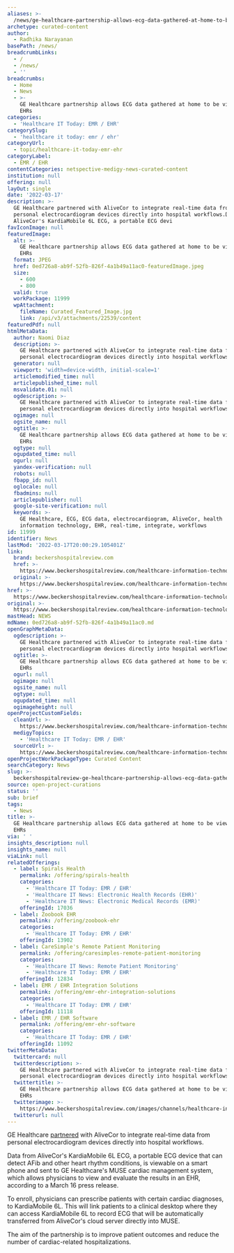 ```yaml
---
aliases: >-
  /news/ge-healthcare-partnership-allows-ecg-data-gathered-at-home-to-be-viewed-in-ehrs
archetype: curated-content
author:
  - Radhika Narayanan
basePath: /news/
breadcrumbLinks:
  - /
  - /news/
  - ''
breadcrumbs:
  - Home
  - News
  - >-
    GE Healthcare partnership allows ECG data gathered at home to be viewed in
    EHRs
categories:
  - 'Healthcare IT Today: EMR / EHR'
categorySlug:
  - 'healthcare it today: emr / ehr'
categoryUrl:
  - topic/healthcare-it-today-emr-ehr
categoryLabel:
  - EMR / EHR
contentCategories: netspective-medigy-news-curated-content
institution: null
offering: null
layOut: single
date: '2022-03-17'
description: >-
  GE Healthcare partnered with AliveCor to integrate real-time data from
  personal electrocardiogram devices directly into hospital workflows.Data from
  AliveCor's KardiaMobile 6L ECG, a portable ECG devi
favIconImage: null
featuredImage:
  alt: >-
    GE Healthcare partnership allows ECG data gathered at home to be viewed in
    EHRs
  format: JPEG
  href: 0ed726a8-ab9f-52fb-826f-4a1b49a11ac0-featuredImage.jpeg
  size:
    - 600
    - 800
  valid: true
  workPackage: 11999
  wpAttachment:
    fileName: Curated_Featured_Image.jpg
    link: /api/v3/attachments/22539/content
featuredPdf: null
htmlMetaData:
  author: Naomi Diaz
  description: >-
    GE Healthcare partnered with AliveCor to integrate real-time data from
    personal electrocardiogram devices directly into hospital workflows.
  generator: null
  viewport: 'width=device-width, initial-scale=1'
  articlemodified_time: null
  articlepublished_time: null
  msvalidate.01: null
  ogdescription: >-
    GE Healthcare partnered with AliveCor to integrate real-time data from
    personal electrocardiogram devices directly into hospital workflows.
  ogimage: null
  ogsite_name: null
  ogtitle: >-
    GE Healthcare partnership allows ECG data gathered at home to be viewed in
    EHRs
  ogtype: null
  ogupdated_time: null
  ogurl: null
  yandex-verification: null
  robots: null
  fbapp_id: null
  oglocale: null
  fbadmins: null
  articlepublisher: null
  google-site-verification: null
  keywords: >-
    GE Healthcare, ECG, ECG data, electrocardiogram, AliveCor, health
    information technology, EHR, real-time, integrate, workflows
id: 11999
identifier: News
lastMod: '2022-03-17T20:00:29.105401Z'
link:
  brand: beckershospitalreview.com
  href: >-
    https://www.beckershospitalreview.com/healthcare-information-technology/ge-healthcare-partnership-allows-ecg-data-gathered-at-home-to-be-viewed-in-ehrs.html
  original: >-
    https://www.beckershospitalreview.com/healthcare-information-technology/ge-healthcare-partnership-allows-ecg-data-gathered-at-home-to-be-viewed-in-ehrs.html
href: >-
  https://www.beckershospitalreview.com/healthcare-information-technology/ge-healthcare-partnership-allows-ecg-data-gathered-at-home-to-be-viewed-in-ehrs.html
original: >-
  https://www.beckershospitalreview.com/healthcare-information-technology/ge-healthcare-partnership-allows-ecg-data-gathered-at-home-to-be-viewed-in-ehrs.html
mastHead: NEWS
mdName: 0ed726a8-ab9f-52fb-826f-4a1b49a11ac0.md
openGraphMetaData:
  ogdescription: >-
    GE Healthcare partnered with AliveCor to integrate real-time data from
    personal electrocardiogram devices directly into hospital workflows.
  ogtitle: >-
    GE Healthcare partnership allows ECG data gathered at home to be viewed in
    EHRs
  ogurl: null
  ogimage: null
  ogsite_name: null
  ogtype: null
  ogupdated_time: null
  ogimageheight: null
openProjectCustomFields:
  cleanUrl: >-
    https://www.beckershospitalreview.com/healthcare-information-technology/ge-healthcare-partnership-allows-ecg-data-gathered-at-home-to-be-viewed-in-ehrs.html
  medigyTopics:
    - 'Healthcare IT Today: EMR / EHR'
  sourceUrl: >-
    https://www.beckershospitalreview.com/healthcare-information-technology/ge-healthcare-partnership-allows-ecg-data-gathered-at-home-to-be-viewed-in-ehrs.html
openProjectWorkPackageType: Curated Content
searchCategory: News
slug: >-
  beckershospitalreview-ge-healthcare-partnership-allows-ecg-data-gathered-at-home-to-be-viewed-in-ehrs
source: open-project-curations
status: ''
sub: brief
tags:
  - News
title: >-
  GE Healthcare partnership allows ECG data gathered at home to be viewed in
  EHRs
via: ' '
insights_description: null
insights_name: null
viaLink: null
relatedOfferings:
  - label: Spirals Health
    permalink: /offering/spirals-health
    categories:
      - 'Healthcare IT Today: EMR / EHR'
      - 'Healthcare IT News: Electronic Health Records (EHR)'
      - 'Healthcare IT News: Electronic Medical Records (EMR)'
    offeringId: 17036
  - label: Zoobook EHR
    permalink: /offering/zoobook-ehr
    categories:
      - 'Healthcare IT Today: EMR / EHR'
    offeringId: 13902
  - label: CareSimple's Remote Patient Monitoring
    permalink: /offering/caresimples-remote-patient-monitoring
    categories:
      - 'Healthcare IT News: Remote Patient Monitoring'
      - 'Healthcare IT Today: EMR / EHR'
    offeringId: 12834
  - label: EMR / EHR Integration Solutions
    permalink: /offering/emr-ehr-integration-solutions
    categories:
      - 'Healthcare IT Today: EMR / EHR'
    offeringId: 11118
  - label: EMR / EHR Software
    permalink: /offering/emr-ehr-software
    categories:
      - 'Healthcare IT Today: EMR / EHR'
    offeringId: 11092
twitterMetaData:
  twittercard: null
  twitterdescription: >-
    GE Healthcare partnered with AliveCor to integrate real-time data from
    personal electrocardiogram devices directly into hospital workflows.
  twittertitle: >-
    GE Healthcare partnership allows ECG data gathered at home to be viewed in
    EHRs
  twitterimage: >-
    https://www.beckershospitalreview.com/images/channels/healthcare-information-technology/9.jpg
  twitterurl: null
---
```

<p>GE Healthcare <a href="https://www.businesswire.com/news/home/20220316005427/en/GE-Healthcare-AliveCor-Partnership-Aims-to-Increase-Convenience-for-Patients-and-Help-Reduce-Cardiac-Related-Hospitalizations-by-Improving-the-Quality-and-Integration-of-Patient-Data">partnered</a> with AliveCor to integrate real-time data from personal electrocardiogram devices directly into hospital workflows.</p><p>Data from AliveCor's KardiaMobile 6L ECG, a portable ECG device that can detect AFib and other heart rhythm conditions, is viewable on a smart phone and sent to GE Healthcare's MUSE cardiac management system, which allows physicians to view and evaluate the results in an EHR, according to a March 16 press release.&nbsp;&nbsp;</p><p>To enroll, physicians can prescribe patients with certain cardiac diagnoses, to KardiaMobile 6L. This will link patients to a clinical desktop where they can access KardiaMobile 6L to record ECG that will be automatically transferred from AliveCor's cloud server directly into MUSE.</p><p>The aim of the partnership is to improve patient outcomes and reduce the number of cardiac-related hospitalizations.</p>